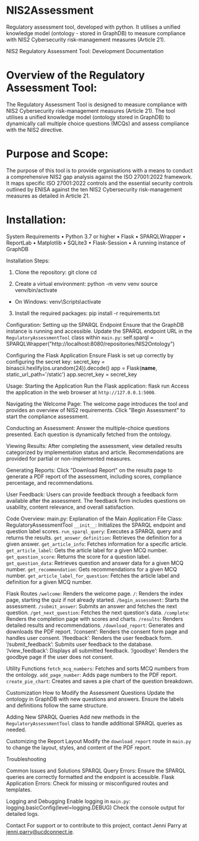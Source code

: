 # NIS2Assessment
Regulatory assessment tool, developed with python. It utilises a unified knowledge model (ontology - stored in GraphDB)  to measure compliance with NIS2 Cybersecurity risk-management measures (Article 21).

NIS2 Regulatory Assessment Tool: Development Documentation 

# Overview of the Regulatory Assessment Tool: 
The Regulatory Assessment Tool is designed to measure compliance with NIS2 Cybersecurity risk-management measures (Article 21). The tool utilises a unified knowledge model (ontology stored in GraphDB) to dynamically call multiple choice questions (MCQs) and assess compliance with the NIS2 directive.

# Purpose and Scope: 
The purpose of this tool is to provide organisations with a means to conduct a comprehensive NIS2 gap analysis against the ISO 27001:2022 framework. It maps specific ISO 27001:2022 controls and the essential security controls outlined by ENISA against the ten NIS2 Cybersecurity risk-management measures as detailed in Article 21.

# Installation: 
System Requirements
•	Python 3.7 or higher
•	Flask
•	SPARQLWrapper
•	ReportLab
•	Matplotlib
•	SQLite3
•	Flask-Session
•	A running instance of GraphDB

Installation Steps: 
1. Clone the repository:
    git clone <repository-url>
    cd <repository-directory>

2. Create a virtual environment:
    python -m venv venv
    source venv/bin/activate  
* On Windows: venv\Scripts\activate

3. Install the required packages:
    pip install -r requirements.txt

Configuration: 
Setting up the SPARQL Endpoint
Ensure that the GraphDB instance is running and accessible. Update the SPARQL endpoint URL in the `RegulatoryAssessmentTool` class within `main.py`:
self.sparql = SPARQLWrapper("http://localhost:8080/repositories/NIS2Ontology")

Configuring the Flask Application
Ensure Flask is set up correctly by configuring the secret key:
secret_key = binascii.hexlify(os.urandom(24)).decode()
app = Flask(__name__, static_url_path='/static')
app.secret_key = secret_key


Usage: 
Starting the Application
Run the Flask application:
flask run
Access the application in the web browser at `http://127.0.0.1:5000`.

Navigating the Welcome Page: 
The welcome page introduces the tool and provides an overview of NIS2 requirements. Click "Begin Assessment" to start the compliance assessment.

Conducting an Assessment: 
Answer the multiple-choice questions presented. Each question is dynamically fetched from the ontology.

Viewing Results: 
After completing the assessment, view detailed results categorized by implementation status and article. Recommendations are provided for partial or non-implemented measures.

Generating Reports: 
Click "Download Report" on the results page to generate a PDF report of the assessment, including scores, compliance percentage, and recommendations.

User Feedback: 
Users can provide feedback through a feedback form available after the assessment. The feedback form includes questions on usability, content relevance, and overall satisfaction.

Code Overview: 
main.py: Explanation of the Main Application File
Class: RegulatoryAssessmentTool
`__init__`: Initializes the SPARQL endpoint and question label scores.
`run_sparql_query`: Executes a SPARQL query and returns the results.
`get_answer_definition`: Retrieves the definition for a given answer.
`get_article_info`: Fetches information for a specific article.
`get_article_label`: Gets the article label for a given MCQ number.
`get_question_score`: Returns the score for a question label.
`get_question_data`: Retrieves question and answer data for a given MCQ number.
`get_recommendation`: Gets recommendations for a given MCQ number.
`get_article_label_for_question`: Fetches the article label and definition for a given MCQ number.

Flask Routes
`/welcome`: Renders the welcome page.
`/`: Renders the index page, starting the quiz if not already started.
`/begin_assessment`: Starts the assessment.
`/submit_answer`: Submits an answer and fetches the next question.
`/get_next_question`: Fetches the next question's data.
`/complete`: Renders the completion page with scores and charts.
`/results`: Renders detailed results and recommendations.
`/download_report`: Generates and downloads the PDF report.
‘/consent’: Renders the consent form page and handles user consent.
‘/feedback’: Renders the user feedback form.
‘/submit_feedback’: Submits user feedback to the database.
‘/view_feedback’: Displays all submitted feedback.
‘/goodbye’: Renders the goodbye page if the user does not consent.

Utility Functions
`fetch_mcq_numbers`: Fetches and sorts MCQ numbers from the ontology.
`add_page_number`: Adds page numbers to the PDF report.
`create_pie_chart`: Creates and saves a pie chart of the question breakdown.

Customization
How to Modify the Assessment Questions
Update the ontology in GraphDB with new questions and answers. Ensure the labels and definitions follow the same structure.

Adding New SPARQL Queries
Add new methods in the `RegulatoryAssessmentTool` class to handle additional SPARQL queries as needed.

Customizing the Report Layout
Modify the `download_report` route in `main.py` to change the layout, styles, and content of the PDF report.

Troubleshooting

Common Issues and Solutions
SPARQL Query Errors: Ensure the SPARQL queries are correctly formatted and the endpoint is accessible.
Flask Application Errors: Check for missing or misconfigured routes and templates.

Logging and Debugging
Enable logging in `main.py`:
logging.basicConfig(level=logging.DEBUG)
Check the console output for detailed logs.


Contact
For support or to contribute to this project, contact Jenni Parry at jenni.parry@ucdconnect.ie.
